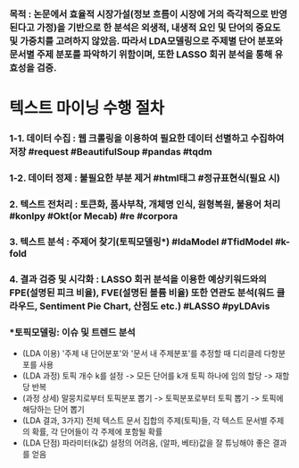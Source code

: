 ### 목적 : 논문에서 효율적 시장가설(정보 흐름이 시장에 거의 즉각적으로 반영된다고 가정)을 기반으로 한 분석은 외생적, 내생적 요인 및 단어의 중요도 및 가중치를 고려하지 않았음. 따라서 LDA모델링으로 주제별 단어 분포와 문서별 주제 분포를 파악하기 위함이며, 또한 LASSO 회귀 분석을 통해 유효성을 검증. 


# 텍스트 마이닝 수행 절차
### 1-1. 데이터 수집 : 웹 크롤링을 이용하여 필요한 데이터 선별하고 수집하여 저장 #request #BeautifulSoup #pandas #tqdm
### 1-2. 데이터 정제 : 불필요한 부분 제거 #html태그 #정규표현식(필요 시)
### 2. 텍스트 전처리 : 토큰화, 품사부착, 개체명 인식, 원형복원, 불용어 처리 #konlpy #Okt(or Mecab) #re #corpora 
### 3. 텍스트 분석 : 주제어 찾기(토픽모델링*) #ldaModel #TfidModel #k-fold
### 4. 결과 검증 및 시각화 : LASSO 회귀 분석을 이용한 예상키워드와의 FPE(설명된 피크 비율), FVE(설명된 볼륨 비율) 또한 연관도 분석(워드 클라우드, Sentiment Pie Chart, 산점도 etc.) #LASSO #pyLDAvis

### *토픽모델링: 이슈 및 트렌드 분석 
- (LDA 이용) '주제 내 단어분포'와 '문서 내 주제분포'를 추정할 때 디리클레 다항분포를 사용
- (LDA 과정) 토픽 개수 k를 설정 -> 모든 단어를 k개 토픽 하나에 임의 할당 -> 재할당 반복
- (과정 상세) 말뭉치로부터 토픽분포 뽑기 -> 토픽분포로부터 토픽 뽑기 -> 토픽에 해당하는 단어 뽑기
- (LDA 결과, 3가지) 전체 텍스트 문서 집합의 주제(토픽)들, 각 텍스트 문서별 주제의 확률, 각 단어들이 각 주제에 포함될 확률
- (LDA 단점) 파라미터(k값) 설정의 어려움, (알파, 베타)값을 잘 튜닝해야 좋은 결과를 얻음

